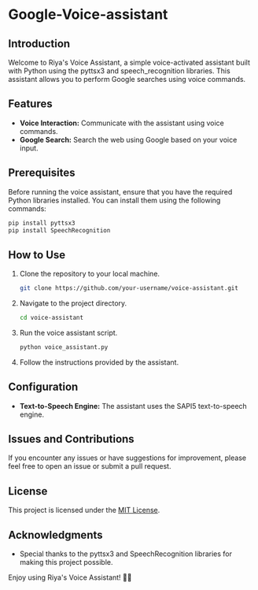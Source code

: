 # Google-Voice-assistant

## Introduction
Welcome to Riya's Voice Assistant, a simple voice-activated assistant built with Python using the pyttsx3 and speech_recognition libraries. This assistant allows you to perform Google searches using voice commands.

## Features
- **Voice Interaction:** Communicate with the assistant using voice commands.
- **Google Search:** Search the web using Google based on your voice input.

## Prerequisites
Before running the voice assistant, ensure that you have the required Python libraries installed. You can install them using the following commands:
```bash
pip install pyttsx3
pip install SpeechRecognition
```

## How to Use
1. Clone the repository to your local machine.
   ```bash
   git clone https://github.com/your-username/voice-assistant.git
   ```

2. Navigate to the project directory.
   ```bash
   cd voice-assistant
   ```

3. Run the voice assistant script.
   ```bash
   python voice_assistant.py
   ```

4. Follow the instructions provided by the assistant.

## Configuration
- **Text-to-Speech Engine:** The assistant uses the SAPI5 text-to-speech engine. 

## Issues and Contributions
If you encounter any issues or have suggestions for improvement, please feel free to open an issue or submit a pull request.

## License
This project is licensed under the [MIT License](LICENSE).

## Acknowledgments
- Special thanks to the pyttsx3 and SpeechRecognition libraries for making this project possible.

Enjoy using Riya's Voice Assistant! 🎤🤖
```
